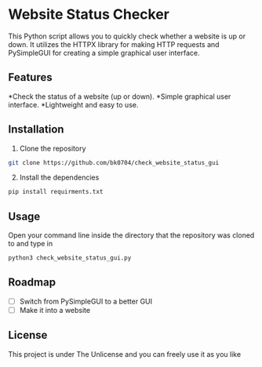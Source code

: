 # Website Status Checker
This Python script allows you to quickly check whether a website is up or down. It utilizes the HTTPX library for making HTTP requests and PySimpleGUI for creating a simple graphical user interface.
## Features
*Check the status of a website (up or down).
*Simple graphical user interface.
*Lightweight and easy to use.
## Installation
1. Clone the repository
```bash
git clone https://github.com/bk0704/check_website_status_gui
```

2. Install the dependencies
```bash
pip install requirments.txt
```

## Usage
Open your command line inside the directory that the repository was cloned to and type in
```bash
python3 check_website_status_gui.py
```

## Roadmap
- [ ] Switch from PySimpleGUI to a better GUI
- [ ] Make it into a website

## License
This project is under The Unlicense and you can freely use it as you like
